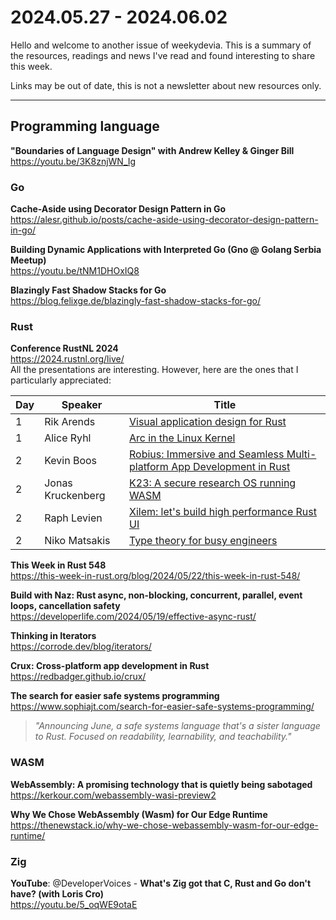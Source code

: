 # 2024.05.27 - 2024.06.02

Hello and welcome to another issue of weekydevia. This is a summary of the
resources, readings and news I've read and found interesting to share this week.

Links may be out of date, this is not a newsletter about new resources only.

-----

## Programming language

**"Boundaries of Language Design" with Andrew Kelley & Ginger Bill**  
https://youtu.be/3K8znjWN_Ig

### Go

**Cache-Aside using Decorator Design Pattern in Go**  
https://alesr.github.io/posts/cache-aside-using-decorator-design-pattern-in-go/

**Building Dynamic Applications with Interpreted Go (Gno @ Golang Serbia Meetup)**  
https://youtu.be/tNM1DHOxIQ8

**Blazingly Fast Shadow Stacks for Go**  
https://blog.felixge.de/blazingly-fast-shadow-stacks-for-go/

### Rust

**Conference RustNL 2024**  
https://2024.rustnl.org/live/  
All the presentations are interesting. However, here are the ones that I
particularly appreciated:

| Day | Speaker           | Title                                                                                                        |
| --- | ----------------- | ------------------------------------------------------------------------------------------------------------ |
| 1   | Rik Arends        | [Visual application design for Rust](https://youtu.be/XLefuzE-ABU?t=1150)                                    |
| 1   | Alice Ryhl        | [Arc in the Linux Kernel](https://youtu.be/XLefuzE-ABU?t=8507)                                               |
| 2   | Kevin Boos        | [Robius: Immersive and Seamless Multi-platform App Development in Rust](https://youtu.be/521NfGf7AR0?t=2940) |
| 2   | Jonas Kruckenberg | [K23: A secure research OS running WASM](https://youtu.be/521NfGf7AR0?t=9820)                                |
| 2   | Raph Levien       | [Xilem: let's build high performance Rust UI](https://youtu.be/521NfGf7AR0?t=19310)                          |
| 2   | Niko Matsakis     | [Type theory for busy engineers](https://youtu.be/521NfGf7AR0?t=25024)                                       |

**This Week in Rust 548**  
https://this-week-in-rust.org/blog/2024/05/22/this-week-in-rust-548/

**Build with Naz: Rust async, non-blocking, concurrent, parallel, event loops,
cancellation safety**  
https://developerlife.com/2024/05/19/effective-async-rust/

**Thinking in Iterators**  
https://corrode.dev/blog/iterators/

**Crux: Cross-platform app development in Rust**  
https://redbadger.github.io/crux/

**The search for easier safe systems programming**  
https://www.sophiajt.com/search-for-easier-safe-systems-programming/

> _"Announcing June, a safe systems language that's a sister language to Rust.
> Focused on readability, learnability, and teachability."_

### WASM

**WebAssembly: A promising technology that is quietly being sabotaged**  
https://kerkour.com/webassembly-wasi-preview2

**Why We Chose WebAssembly (Wasm) for Our Edge Runtime**  
https://thenewstack.io/why-we-chose-webassembly-wasm-for-our-edge-runtime/

### Zig

**YouTube**: @DeveloperVoices - **What's Zig got that C, Rust and Go don't have?
(with Loris Cro)**  
https://youtu.be/5_oqWE9otaE
